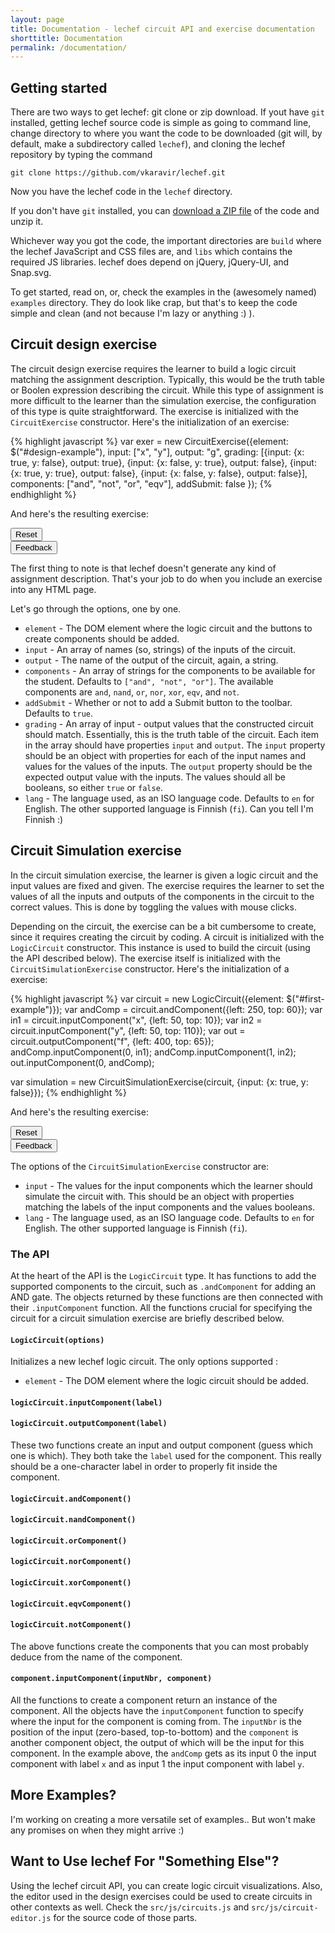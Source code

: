 ```yaml
---
layout: page
title: Documentation - lechef circuit API and exercise documentation
shorttitle: Documentation
permalink: /documentation/
---
```



## Getting started

There are two ways to get lechef: git clone or zip download. If yout have ```git``` installed, getting lechef source
code is simple as going to command line, change directory to
where you want the code to be downloaded (git will, by default, make a subdirectory called ```lechef```), and cloning
the lechef repository by typing the command

    git clone https://github.com/vkaravir/lechef.git

Now you have the lechef code in the ```lechef``` directory.

If you don't have ```git``` installed, you can [download a ZIP file](https://github.com/vkaravir/lechef/archive/master.zip)
of the code and unzip it.

Whichever way you got the code, the important directories are ```build``` where the lechef JavaScript and CSS files are,
and ```libs``` which contains the required JS libraries. lechef does depend on jQuery, jQuery-UI, and Snap.svg. 
 
To get started, read on, or, check the examples in the (awesomely named) ```examples``` directory. They do look like
crap, but that's to keep the code simple and clean (and not because I'm lazy or anything :) ).
 
## Circuit design exercise

The circuit design exercise requires the learner to build a logic circuit matching the assignment description. Typically, this would be the truth table or Boolen expression describing the circuit. While this type of assignment is more difficult to the learner than the simulation exercise, the configuration of this type is quite straightforward. The exercise is initialized with the ```CircuitExercise``` constructor. Here's the initialization of an exercise:

{% highlight javascript %}
var exer = new CircuitExercise({element: $("#design-example"),
                                input: ["x", "y"],
                                output: "g",
                                grading: [{input: {x: true, y: false}, output: true},
                                          {input: {x: false, y: true}, output: false},
                                          {input: {x: true, y: true}, output: false},
                                          {input: {x: false, y: false}, output: false}],
                                components: ["and", "not", "or", "eqv"],
                                addSubmit: false });
{% endhighlight %}

And here's the resulting exercise:

<div class="container design-example lechef-exercise">
  <div class="row">
    <div id="design-example-feedback" class="circuit-container"></div>
    <div id="design-example" class="circuit-container"></div>
  </div>
  <div class="row">
    <div class="col-md-6">
      <button class="btn btn-info btn-sm btn-block reset">Reset</button>
    </div>
    <div class="col-md-6">
      <button class="btn btn-info btn-sm btn-block feedback">​Feedback​</button>
    </div>
  </div>
</div>
<script>
  $(function(){
    var exer = new CircuitExercise({element: $("#design-example"), input: ["x", "y"], output: "g",
      grading: [{input: {x: true, y: false}, output: true},
        {input: {x: false, y: true}, output: false},
        {input: {x: true, y: true}, output: false},
        {input: {x: false, y: false}, output: false}], components: ["and", "not", "or", "eqv"], addSubmit: false});
    var styleButtons = function() {
      // add bootstrap classes to style the buttons
      exer.element.find("button").addClass("btn btn-success btn-sm");
    };
    styleButtons();
    $(".design-example .reset").click(function(event){
      event.preventDefault();
      exer.reset();
      // reapply the Bootstrap button styles
      styleButtons();
    });
    $(".design-example .feedback").click(function(event){
        event.preventDefault();
        new CircuitExerciseFeedback(exer.options, exer.grade(), {element: $("#design-example-feedback")});
        $("#design-example-feedback .lechef-close").addClass("btn btn-success btn-xs");
    });
  });
</script>

The first thing to note is that lechef doesn't generate any kind of assignment description. That's your job to do when you include an exercise into any HTML page.

Let's go through the options, one by one.

 * ```element``` - The DOM element where the logic circuit and the buttons to create components should be added. 
 * ```input``` - An array of names (so, strings) of the inputs of the circuit.
 * ```output``` - The name of the output of the circuit, again, a string.
 * ```components``` - An array of strings for the components to be available for the student. Defaults to ```["and", "not", "or"]```. The available components are ```and```, ```nand```, ```or```, ```nor```, ```xor```, ```eqv```, and ```not```. 
 * ```addSubmit``` - Whether or not to add a Submit button to the toolbar. Defaults to ```true```.
 * ```grading``` - An array of input - output values that the constructed circuit should match. Essentially, this is
 the truth table of the circuit. Each item in the array should have properties ```input``` and ```output```. The ```input``` property should be an object with properties for each of the input names and values for the values of the inputs. The ```output``` property should be the expected output value with the inputs. The values should all be booleans, so either ```true``` or ```false```.
 * ```lang``` - The language used, as an ISO language code. Defaults to ```en``` for English. The other supported language is Finnish (```fi```). Can you tell I'm Finnish :) 
 
## Circuit Simulation exercise

In the circuit simulation exercise, the learner is given a logic circuit and the input values are fixed and given. The exercise requires the learner to set the values of all the inputs and outputs of the components in the circuit to the correct values. This is done by toggling the values with mouse clicks. 

Depending on the circuit, the exercise can be a bit cumbersome to create, since it requires creating the circuit by coding. A circuit is initialized with the ```LogicCircuit``` constructor. This instance is used to build the circuit (using the API described below). The exercise itself is initialized with the ```CircuitSimulationExercise``` constructor. Here's the initialization of a exercise:

{% highlight javascript %}
var circuit = new LogicCircuit({element: $("#first-example")});
var andComp = circuit.andComponent({left: 250, top: 60});
var in1 = circuit.inputComponent("x", {left: 50, top: 10});
var in2 = circuit.inputComponent("y", {left: 50, top: 110});
var out = circuit.outputComponent("f", {left: 400, top: 65});
andComp.inputComponent(0, in1);
andComp.inputComponent(1, in2);
out.inputComponent(0, andComp);

var simulation = new CircuitSimulationExercise(circuit, {input: {x: true, y: false}});
{% endhighlight %}

And here's the resulting exercise:
<div class="first-example lechef-exercise">
  <div class="container">
    <div class="row">
      <div id="first-example-feedback" class="circuit-container"></div>
      <div id="first-example" class="circuit-container"></div>
    </div>
    <div class="row">
      <div class="col-md-6">
        <button class="btn btn-info btn-sm btn-block reset">Reset</button>
      </div>
      <div class="col-md-6">
        <button class="btn btn-info btn-sm btn-block feedback">​Feedback​</button>
      </div>
    </div>
  </div>
</div>
<script>
  $(function() {
    var circuit = new LogicCircuit({element: $("#first-example")});
    var andComp = circuit.andComponent({left: 250, top: 60});
    var in1 = circuit.inputComponent("x", {left: 50, top: 10});
    var in2 = circuit.inputComponent("y", {left: 50, top: 110});
    var out = circuit.outputComponent("f", {left: 400, top: 65});
    andComp.inputComponent(0, in1);
    andComp.inputComponent(1, in2);
    out.inputComponent(0, andComp);

    var simulation = new CircuitSimulationExercise(circuit, {input: {x: true, y: false}});
    $(".first-example .reset").click(function(event){
        event.preventDefault();
        simulation.reset();
    });
    $(".first-example .feedback").click(function(event){
        event.preventDefault();
        new CircuitSimulationFeedback(simulation.options, simulation.grade(), {element: $("#first-example-feedback")});
        $("#first-example-feedback .lechef-close").addClass("btn btn-success btn-xs");
    });
  });
</script>

The options of the ```CircuitSimulationExercise``` constructor are:

 * ```input``` - The values for the input components which the learner should simulate the circuit with. This should be an object with properties matching the labels of the input components and the values booleans.
 * ```lang``` - The language used, as an ISO language code. Defaults to ```en``` for English. The other supported language is Finnish (```fi```).

### The API
At the heart of the API is the ```LogicCircuit``` type. It has functions to add the supported components to the circuit, such as ```.andComponent``` for adding an AND gate. The objects returned by these functions are then connected with their ```.inputComponent``` function. All the functions crucial for specifying the circuit for a circuit simulation exercise are briefly described below.  

#### ```LogicCircuit(options)```
Initializes a new lechef logic circuit. The only options supported :

 * ```element``` - The DOM element where the logic circuit should be added.

#### ```logicCircuit.inputComponent(label)```
#### ```logicCircuit.outputComponent(label)```

These two functions create an input and output component (guess which one is which). They both take the ```label``` used
for the component. This really should be a one-character label in order to properly fit inside the component. 

#### ```logicCircuit.andComponent()```
#### ```logicCircuit.nandComponent()```
#### ```logicCircuit.orComponent()```
#### ```logicCircuit.norComponent()```
#### ```logicCircuit.xorComponent()```
#### ```logicCircuit.eqvComponent()```
#### ```logicCircuit.notComponent()```

The above functions create the components that you can most probably deduce from the name of the component. 

#### ```component.inputComponent(inputNbr, component)```

All the functions to create a component return an instance of the component. All the objects have the ```inputComponent```
function to specify where the input for the component is coming from. The ```inputNbr``` is the position of the input
(zero-based, top-to-bottom) and the ```component``` is another component object, the output of which will be the input
for this component. In the example above, the ```andComp``` gets as its input 0 the input component with label ```x```
and as input 1 the input component with label ```y```. 


## More Examples?

I'm working on creating a more versatile set of examples.. But won't make any promises on when they might arrive :)

## Want to Use lechef For "Something Else"?

Using the lechef circuit API, you can create logic circuit visualizations. Also, the editor used in the design exercises could
be used to create circuits in other contexts as well. Check the ```src/js/circuits.js``` and 
```src/js/circuit-editor.js``` for the source code of those parts.